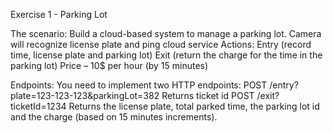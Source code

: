 Exercise 1 - Parking Lot

The scenario:
Build a cloud-based system to manage a parking lot.
Camera will recognize license plate and ping cloud service
Actions:
Entry (record time, license plate and parking lot)
Exit (return the charge for the time in the parking lot)
Price – 10$ per hour (by 15 minutes)

Endpoints:
You need to implement two HTTP endpoints:
POST /entry?plate=123-123-123&parkingLot=382
Returns ticket id
POST /exit?ticketId=1234
Returns the license plate, total parked time, the parking lot id and the charge (based on 15 minutes increments).
